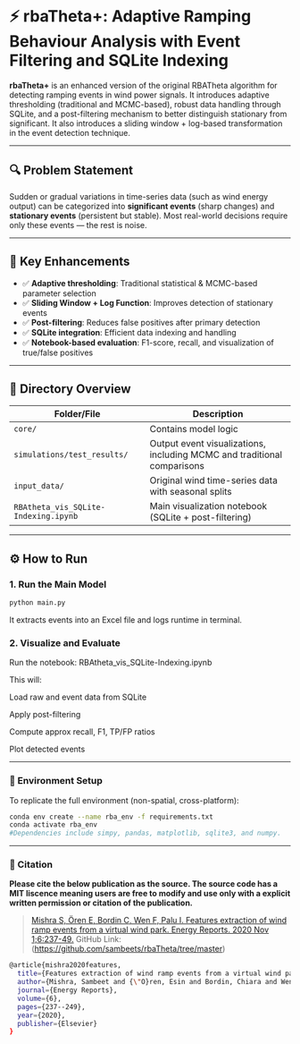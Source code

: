# ⚡ rbaTheta+: Adaptive Ramping Behaviour Analysis with Event Filtering and SQLite Indexing

**rbaTheta+** is an enhanced version of the original RBATheta algorithm for detecting ramping events in wind power signals. It introduces adaptive thresholding (traditional and MCMC-based), robust data handling through SQLite, and a post-filtering mechanism to better distinguish stationary from significant. It also introduces a sliding window + log-based transformation in the event detection technique.

---

## 🔍 Problem Statement

Sudden or gradual variations in time-series data (such as wind energy output) can be categorized into **significant events** (sharp changes) and **stationary events** (persistent but stable). Most real-world decisions require only these events — the rest is noise.

---

## 🧠 Key Enhancements

- ✅ **Adaptive thresholding**: Traditional statistical & MCMC-based parameter selection  
- ✅ **Sliding Window + Log Function**: Improves detection of stationary events  
- ✅ **Post-filtering**: Reduces false positives after primary detection  
- ✅ **SQLite integration**: Efficient data indexing and handling  
- ✅ **Notebook-based evaluation**: F1-score, recall, and visualization of true/false positives

---

## 📁 Directory Overview

| Folder/File | Description |
|-------------|-------------|
| `core/` | Contains model logic |
| `simulations/test_results/` | Output event visualizations, including MCMC and traditional comparisons |
| `input_data/` | Original wind time-series data with seasonal splits |
| `RBAtheta_vis_SQLite-Indexing.ipynb` | Main visualization notebook (SQLite + post-filtering) |

---

## ⚙️ How to Run

### 1. Run the Main Model

```bash
python main.py
```

It extracts events into an Excel file and logs runtime in terminal.

### 2. Visualize and Evaluate
Run the notebook: RBAtheta_vis_SQLite-Indexing.ipynb 

This will:

Load raw and event data from SQLite

Apply post-filtering

Compute approx recall, F1, TP/FP ratios

Plot detected events

---

### 🧪 Environment Setup
To replicate the full environment (non-spatial, cross-platform):

```bash
conda env create --name rba_env -f requirements.txt
conda activate rba_env
#Dependencies include simpy, pandas, matplotlib, sqlite3, and numpy.
```

---

### 📝 Citation

**Please cite the below publication as the source. The source code has a MIT liscence meaning users are free to modify and use only with a explicit written permission or citation of the publication.**

> [Mishra S, Ören E, Bordin C, Wen F, Palu I. Features extraction of wind ramp events from a virtual wind park. Energy Reports. 2020 Nov 1;6:237-49.](https://doi.org/10.1016/j.egyr.2020.08.047)
> GitHub Link: (https://github.com/sambeets/rbaTheta/tree/master)

```bash
@article{mishra2020features,
  title={Features extraction of wind ramp events from a virtual wind park},
  author={Mishra, Sambeet and {\"O}ren, Esin and Bordin, Chiara and Wen, Fushuan and Palu, Ivo},
  journal={Energy Reports},
  volume={6},
  pages={237--249},
  year={2020},
  publisher={Elsevier}
}
```
